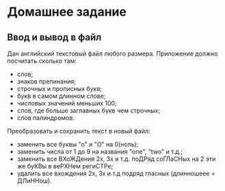 # Домашнее задание
## Ввод и вывод в файл
Дан английский текстовый файл любого размера. Приложение должно посчитать сколько там:
* слов;
* знаков препинания;
* строчных и прописных букв;
* букв в самом длинном слове;
* числовых значений меньших 100;
* слов, где больше заглавных букв чем строчных;
* слов палиндромов.

Преобразовать и сохранить текст в новый файл:
* заменить все буквы "о" и "O" на 0(ноль);
* заменить числа от 1 до 9 на названия "one", "two" и т.д.;
* заменить все ВХоЖДения 2х, 3х и т.д. поДРяд соГЛаСНых на 2 эти же буКВы в веРХНем региСТРе;
* удалить все вхождения 2х, 3х и.т.д подряд гласных (длинношеее = ДЛиННош).
